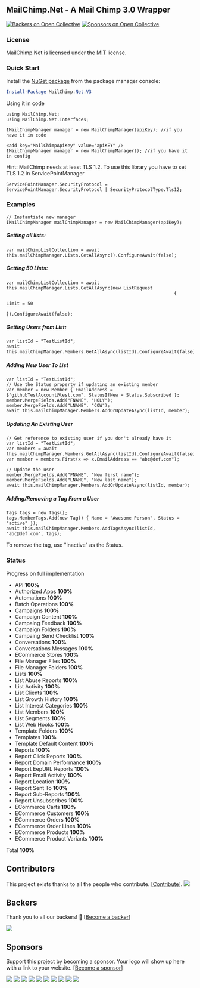 ## MailChimp.Net - A Mail Chimp 3.0 Wrapper
[![Backers on Open Collective](https://opencollective.com/mailchimp/backers/badge.svg)](#backers)
 [![Sponsors on Open Collective](https://opencollective.com/mailchimp/sponsors/badge.svg)](#sponsors) 



### License
MailChimp.Net is licensed under the [MIT](https://github.com/brandonseydel/MailChimp.Net/blob/master/LICENSE.txt) license.


### Quick Start
Install the [NuGet package](https://www.nuget.org/packages/MailChimp.Net.V3/) from the package manager console:
```powershell
Install-Package MailChimp.Net.V3
```
Using it in code
```CSharp
using MailChimp.Net;
using MailChimp.Net.Interfaces;

IMailChimpManager manager = new MailChimpManager(apiKey); //if you have it in code

<add key="MailChimpApiKey" value="apiKEY" />
IMailChimpManager manager = new MailChimpManager(); //if you have it in config
```

Hint: MailChimp needs at least TLS 1.2. To use this library you have to set TLS 1.2 in ServicePointManager
```
ServicePointManager.SecurityProtocol = ServicePointManager.SecurityProtocol | SecurityProtocolType.Tls12;
```

### Examples

```CSharp
// Instantiate new manager
IMailChimpManager mailChimpManager = new MailChimpManager(apiKey);
```

##### Getting all lists:

```CSharp
var mailChimpListCollection = await this.mailChimpManager.Lists.GetAllAsync().ConfigureAwait(false);
```

##### Getting 50 Lists:

```CSharp
var mailChimpListCollection = await this.mailChimpManager.Lists.GetAllAsync(new ListRequest
                                                               {
                                                                   Limit = 50
                                                               }).ConfigureAwait(false);
```

##### Getting Users from List:

```CSharp
var listId = "TestListId";
await this.mailChimpManager.Members.GetAllAsync(listId).ConfigureAwait(false);
```
##### Adding New User To List

```CSharp
var listId = "TestListId";
// Use the Status property if updating an existing member
var member = new Member { EmailAddress = $"githubTestAccount@test.com", StatusIfNew = Status.Subscribed };
member.MergeFields.Add("FNAME", "HOLY");
member.MergeFields.Add("LNAME", "COW");
await this.mailChimpManager.Members.AddOrUpdateAsync(listId, member);
```

##### Updating An Existing User

```CSharp
// Get reference to existing user if you don't already have it
var listId = "TestListId";
var members = await this.mailChimpManager.Members.GetAllAsync(listId).ConfigureAwait(false);
var member = members.First(x => x.EmailAddress == "abc@def.com");

// Update the user
member.MergeFields.Add("FNAME", "New first name");
member.MergeFields.Add("LNAME", "New last name");
await this.mailChimpManager.Members.AddOrUpdateAsync(listId, member);
```

##### Adding/Removing a Tag From a User

```CSharp
Tags tags = new Tags();
tags.MemberTags.Add(new Tag() { Name = "Awesome Person", Status = "active" });
await this.mailChimpManager.Members.AddTagsAsync(listId, "abc@def.com", tags);
```
To remove the tag, use "inactive" as the Status.

### Status
Progress on full implementation

- API **100%**
- Authorized Apps **100%**
- Automations **100%**
- Batch Operations **100%**
- Campaigns **100%**
- Campaign Content **100%**
- Campaing Feedback **100%**
- Campaign Folders **100%**
- Campaing Send Checklist **100%**
- Conversations **100%**
- Conversations Messages **100%**
- ECommerce Stores **100%**
- File Manager Files **100%**
- File Manager Folders **100%**
- Lists **100%**
- List Abuse Reports **100%**
- List Activity **100%**
- List Clients **100%**
- List Growth History **100%**
- List Interest Categories **100%**
- List Members **100%**
- List Segments **100%**
- List Web Hooks **100%**
- Template Folders **100%**
- Templates **100%**
- Template Default Content **100%**
- Reports **100%**
- Report Click Reports **100%**
- Report Domain Performance **100%**
- Report EepURL Reports **100%**
- Report Email Activity **100%**
- Report Location **100%**
- Report Sent To **100%**
- Report Sub-Reports **100%**
- Report Unsubscribes **100%**
- ECommerce Carts **100%**
- ECommerce Customers **100%**
- ECommerce Orders **100%**
- ECommerce Order Lines **100%**
- ECommerce Products **100%**
- ECommerce Product Variants **100%**


Total **100%**

## Contributors

This project exists thanks to all the people who contribute. [[Contribute](CONTRIBUTING.md)].
<a href="https://github.com/brandonseydel/MailChimp.Net/graphs/contributors"><img src="https://opencollective.com/mailchimp/contributors.svg?width=890&button=false" /></a>


## Backers

Thank you to all our backers! 🙏 [[Become a backer](https://opencollective.com/mailchimp#backer)]

<a href="https://opencollective.com/mailchimp#backers" target="_blank"><img src="https://opencollective.com/mailchimp/backers.svg?width=890"></a>


## Sponsors

Support this project by becoming a sponsor. Your logo will show up here with a link to your website. [[Become a sponsor](https://opencollective.com/mailchimp#sponsor)]

<a href="https://opencollective.com/mailchimp/sponsor/0/website" target="_blank"><img src="https://opencollective.com/mailchimp/sponsor/0/avatar.svg"></a>
<a href="https://opencollective.com/mailchimp/sponsor/1/website" target="_blank"><img src="https://opencollective.com/mailchimp/sponsor/1/avatar.svg"></a>
<a href="https://opencollective.com/mailchimp/sponsor/2/website" target="_blank"><img src="https://opencollective.com/mailchimp/sponsor/2/avatar.svg"></a>
<a href="https://opencollective.com/mailchimp/sponsor/3/website" target="_blank"><img src="https://opencollective.com/mailchimp/sponsor/3/avatar.svg"></a>
<a href="https://opencollective.com/mailchimp/sponsor/4/website" target="_blank"><img src="https://opencollective.com/mailchimp/sponsor/4/avatar.svg"></a>
<a href="https://opencollective.com/mailchimp/sponsor/5/website" target="_blank"><img src="https://opencollective.com/mailchimp/sponsor/5/avatar.svg"></a>
<a href="https://opencollective.com/mailchimp/sponsor/6/website" target="_blank"><img src="https://opencollective.com/mailchimp/sponsor/6/avatar.svg"></a>
<a href="https://opencollective.com/mailchimp/sponsor/7/website" target="_blank"><img src="https://opencollective.com/mailchimp/sponsor/7/avatar.svg"></a>
<a href="https://opencollective.com/mailchimp/sponsor/8/website" target="_blank"><img src="https://opencollective.com/mailchimp/sponsor/8/avatar.svg"></a>
<a href="https://opencollective.com/mailchimp/sponsor/9/website" target="_blank"><img src="https://opencollective.com/mailchimp/sponsor/9/avatar.svg"></a>
